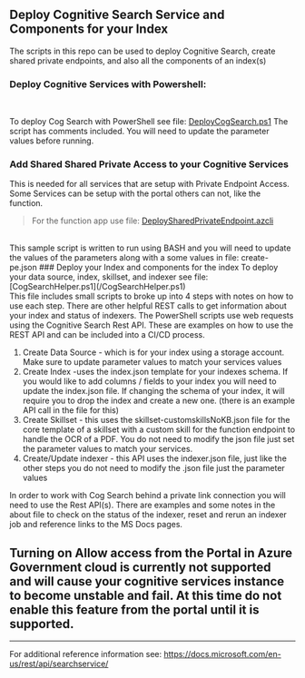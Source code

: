 ## Deploy Cognitive Search Service and Components for your Index
The scripts in this repo can be used to deploy Cognitive Search, create shared private endpoints, and also all the components of an index(s)

### Deploy Cognitive Services with Powershell:
</br>

To deploy Cog Search with PowerShell see file: [DeployCogSearch.ps1](/CogSearch/DeployCogSearch.ps1)
The script has comments included.  You will need to update the parameter values before running. 

### Add Shared Shared Private Access to your Cognitive Services
This is needed for all services that are setup with Private Endpoint Access.  Some Services can be setup with the portal others can not, like the function.

>For the function app use file: [DeploySharedPrivateEndpoint.azcli](/CogSearch/DeploySharedPrivateEndpoint.azcli)

<br/>
This sample script is written to run using BASH and you will need to update the values of the parameters along with a some values in file: create-pe.json
### Deploy your Index and components for the index
To deploy your data source, index, skillset, and indexer see file: [CogSearchHelper.ps1](/CogSearchHelper.ps1)
</br>
This file includes small scripts to broke up into 4 steps with notes on how to use each step. There are other helpful REST calls to get information about your index and status of indexers.  The PowerShell scripts use web requests using the Cognitive Search Rest API.  These are examples on how to use the REST API and can be included into a CI/CD process.

1.  Create Data Source - which is for your index using a storage account.  Make sure to update parameter values to match your services values
2.  Create Index -uses the index.json template for your indexes schema.  If you would like to add columns / fields to your index you will need to update the index.json file.  If changing the schema of your index, it will require you to drop the index and create a new one.  (there is an example API call in the file for this)
3.  Create Skillset - this uses the skillset-customskillsNoKB.json file for the core template of a skillset with a custom skill for the function endpoint to handle the OCR of a PDF. You do not need to modify the json file just set the parameter values to match your services. 
4.  Create/Update indexer - this API uses the indexer.json file, just like the other steps you do not need to modify the .json file just the parameter values

In order to work with Cog Search behind a private link connection you will need to use the Rest API(s).  There are examples and some notes in the about file to check on the status of the indexer, reset and rerun an indexer job and reference links to the MS Docs pages. 

## Turning on **Allow access from the Portal** in Azure Government cloud is currently not supported and will cause your cognitive services instance to become unstable and fail. At this time do not enable this feature from the portal until it is supported.

---

For additional reference information see: https://docs.microsoft.com/en-us/rest/api/searchservice/